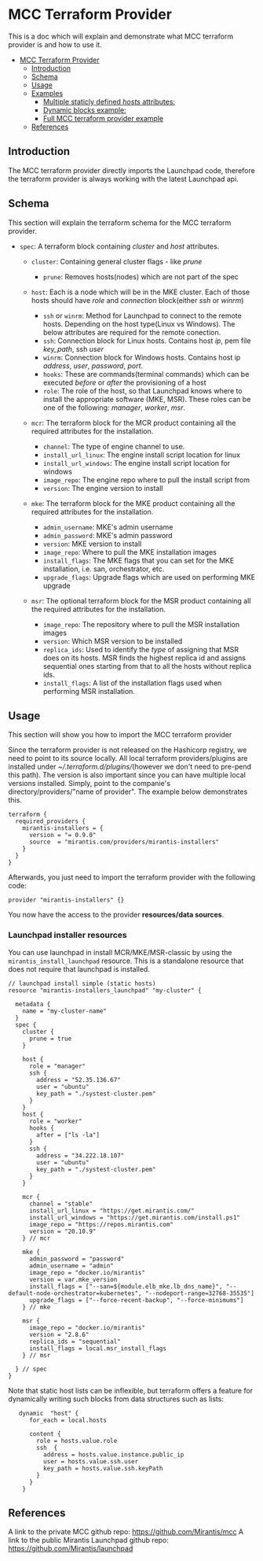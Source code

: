 # MCC Terraform Provider

This is a doc which will explain and demonstrate what MCC terraform provider is and how to use it.



- [MCC Terraform Provider](#mcc-terraform-provider)
  - [Introduction](#introduction)
  - [Schema](#schema)
  - [Usage](#usage)
  - [Examples](#examples)
    - [Multiple staticly defined *hosts* attributes:](#multiple-staticly-defined-hosts-attributes)
    - [Dynamic blocks example:](#dynamic-blocks-example)
    - [Full MCC terraform provider example](#full-mcc-terraform-provider-example)
  - [References](#references)


## Introduction

The MCC terraform provider directly imports the Launchpad code, therefore the terraform provider is always working with the latest Launchpad api.

## Schema

This section will explain the terraform schema for the MCC terraform provider.

- `spec`: A terraform block containing *cluster* and *host* attributes.

  - `cluster`: Containing general cluster flags - like *prune*
    - `prune`: Removes hosts(nodes) which are not part of the spec

  - `host`: Each is a node which will be in the MKE cluster. Each of those hosts should have *role* and *connection* block(either *ssh* or *winrm*)
    -  `ssh` or `winrm`: Method for Launchpad to connect to the remote hosts. Depending on the host type(Linux vs Windows). The below attributes are required for the remote conection.
      - `ssh`: Connection block for Linux hosts. Contains host *ip*, pem file *key_path*, ssh *user*
      - `winrm`: Connection block for Windows hosts. Contains host ip   *address*, *user*, *password*, *port*.
      - `hooks`: These are commands(terminal commands) which can be executed *before* or *after* the provisioning of a host
    - `role`: The role of the host, so that Launchpad knows where to install the appropriate software (MKE, MSR). These roles can be one of the following: *manager*, *worker*, *msr*.

  - `mcr`: The terraform block for the MCR product containing all the required attributes for the installation.
    - `channel`: The type of engine channel to use.
    - `install_url_linux`: The engine install script location for linux
    - `install_url_windows`: The engine install script location for windows
    - `image_repo`: The engine repo where to pull the install script from
    - `version`: The engine version to install

  - `mke`: The terraform block for the MKE product containing all the required attributes for the installation.
    - `admin_username`: MKE's admin username
    - `admin_password`:  MKE's admin password
    - `version`: MKE version to install
    - `image_repo`: Where to pull the MKE installation images
    - `install_flags`: The MKE flags that you can set for the MKE installation, i.e. san, orchestrator, etc.
    - `upgrade_flags`: Upgrade flags which are used on performing MKE upgrade

  - `msr`: The optional terraform block for the MSR product containing all the required attributes for the installation.
    - `image_repo`: The repository where to pull the MSR installation images
    - `version`: Which MSR version to be installed
    - `replica_ids`: Used to identify the *type* of assigning that MSR does on its hosts. MSR finds the highest replica id and assigns sequential ones starting from that to all the hosts without replica ids.
    - `install_flags`: A list of the installation flags used when performing MSR installation.

## Usage
This section will show you how to import the MCC terraform provider

Since the terraform provider is not released on the Hashicorp registry, we need to point to its source locally. All local terraform providers/plugins are installed under *~/.terraform.d/plugins/*(however we don't need to pre-pend this path). The version is also important since you can have multiple local versions installed. Simply, point to the companie's directory/providers/"name of provider". The example below demonstrates this.
```
terraform {
  required_providers {
    mirantis-installers = {
      version = "= 0.9.0"
      source  = "mirantis.com/providers/mirantis-installers"
    }
  }
}
```
Afterwards, you just need to import the terraform provider with the following code:
```
provider "mirantis-installers" {}
```
You now have the access to the provider **resources/data sources**.

### Launchpad installer resources

You can use launchpad in install MCR/MKE/MSR-classic by using the `mirantis_install_launchpad` resource.
This is a standalone resource that does not require that launchpad is installed.

```
// launchpad install simple (static hosts)
resource "mirantis-installers_launchpad" "my-cluster" {

  metadata {
    name = "my-cluster-name"
  }
  spec {
    cluster {
      prune = true
    }

    host {
      role = "manager"
      ssh {
        address = "52.35.136.67"
        user = "ubuntu"
        key_path = "./systest-cluster.pem"
      }
    }
    host {
      role = "worker"
      hooks {
        after = ["ls -la"]
      }
      ssh {
        address = "34.222.18.107"
        user = "ubuntu"
        key_path = "./systest-cluster.pem"
      }
    }

    mcr {
      channel = "stable"
      install_url_linux = "https://get.mirantis.com/"
      install_url_windows = "https://get.mirantis.com/install.ps1"
      image_repo = "https://repos.mirantis.com"
      version = "20.10.9"
    } // mcr

    mke {
      admin_password = "password"
      admin_username = "admin"
      image_repo = "docker.io/mirantis"
      version = var.mke_version
      install_flags = ["--san=${module.elb_mke.lb_dns_name}", "--default-node-orchestrator=kubernetes", "--nodeport-range=32768-35535"]
      upgrade_flags = ["--force-recent-backup", "--force-minimums"]
    } // mke

    msr {
      image_repo = "docker.io/mirantis"
      version = "2.8.6"
      replica_ids = "sequential"
      install_flags = local.msr_install_flags
    } // msr

  } // spec
}
```

Note that static host lists can be inflexible, but terraform offers a feature
for dynamically writing such blocks from data structures such as lists:

```
   dynamic  "host" {
      for_each = local.hosts

      content {
        role = hosts.value.role
        ssh  {
          address = hosts.value.instance.public_ip
          user = hosts.value.ssh.user
          key_path = hosts.value.ssh.keyPath
        }
      }
    }
```

## References

A link to the private MCC github repo: https://github.com/Mirantis/mcc
A link to the public Mirantis Launchpad github repo: https://github.com/Mirantis/launchpad
